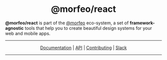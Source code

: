 <div align="center">
<h1>@morfeo/react</h1>
</div>

**@morfeo/react** is part of the [@morfeo](https://github.com/VLK-STUDIO/morfeo) eco-system, a set of **framework-agnostic** tools that help you to create beautiful design systems for your web and mobile apps.

---

<div align="center">
  <a href="https://github.com/VLK-STUDIO/morfeo">Documentation</a> |
  <a href="https://github.com/VLK-STUDIO/morfeo">API</a> |
  <a href="https://github.com/VLK-STUDIO/morfeo">Contributing</a> |
  <a href="https://morfeo.slack.com">Slack</a>
</div>

---
